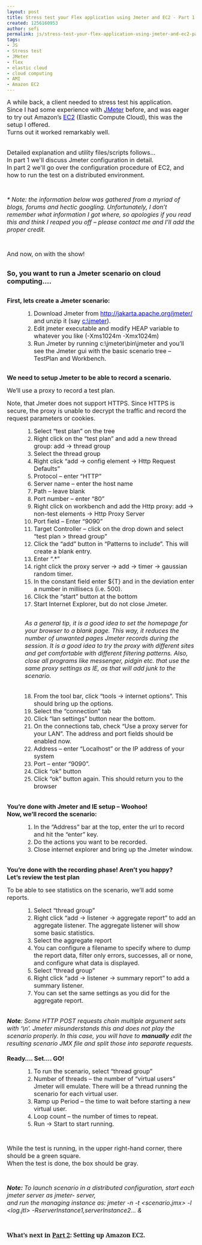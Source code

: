 ```yaml
---
layout: post
title: Stress test your Flex application using Jmeter and EC2 - Part 1
created: 1256160953
author: sefi
permalink: js/stress-test-your-flex-application-using-jmeter-and-ec2-part-1
tags:
- JS
- Stress test
- JMeter
- flex
- elastic cloud
- cloud computing
- AMI
- Amazon EC2
---
```

<p style="text-align: left; line-height: normal; direction: ltr; unicode-bidi: embed;"><span style="font-size: 12pt;">A while back, a client needed to stress test his application.<br />
Since I had some experience with <a title="JMeter" target="_blank" href="http://jakarta.apache.org/jmeter/"><span style="color: blue;">JMeter</span></a> before, and was eager to try out Amazon&rsquo;s <a title="EC2" target="_blank" href="http://aws.amazon.com/ec2/"><span style="color: blue;">EC2</span></a> (Elastic Compute Cloud), this was the setup I offered.<br />
Turns out it worked remarkably well.</span></p>
<p style="text-align: left; line-height: normal; direction: ltr; unicode-bidi: embed;"><span style="font-size: 12pt;"><br />
Detailed explanation and utility files/scripts follows&hellip; <br />
In part 1 we'll discuss Jmeter configuration in detail. <br />
In part 2 we'll go over the configuration procedure of EC2, and how to run the test on a distributed environment.<br />
</span></p>
<p style="text-align: left; line-height: normal; direction: ltr; unicode-bidi: embed;">&nbsp;</p>
<p style="text-align: left; line-height: normal; direction: ltr; unicode-bidi: embed;" class="rteindent1"><i><span style="font-size: 12pt;">* Note: the information below was gathered from a myriad of blogs, forums and hectic googling. Unfortunately, I don&rsquo;t remember what information I got where, so apologies if you read this and think I reaped you off &ndash; please contact me and I&rsquo;ll add the proper credit.</span></i></p>
<p style="text-align: left; line-height: normal; direction: ltr; unicode-bidi: embed;">&nbsp;</p>
<div style="text-align: left; line-height: normal; direction: ltr; unicode-bidi: embed;"><span style="font-size: 12pt;">And now, on with the show!</span></div>
<div style="text-align: left; line-height: normal; direction: ltr; unicode-bidi: embed;">&nbsp;</div>
<p style="margin-bottom: 0.0001pt; text-align: left; line-height: normal; direction: ltr; unicode-bidi: embed;"><b><span style="font-size: 13.5pt;">So, you want to run a Jmeter scenario on cloud computing&hellip;.</span></b></p>
<p style="margin-bottom: 0.0001pt; text-align: left; line-height: normal; direction: ltr; unicode-bidi: embed;">&nbsp;</p>
<div style="margin-bottom: 0.0001pt; text-align: left; line-height: normal; direction: ltr; unicode-bidi: embed;"><b><span style="font-size: 12pt;">First, lets create a Jmeter scenario:</span></b></div>
<ol type="1" start="1">
    <li style="margin-right: 0cm; margin-left: 36pt; margin-bottom: 0.0001pt; text-align: left; line-height: normal; direction: ltr; unicode-bidi: embed;"><span style="font-size: 12pt;">Download      Jmeter from <u><span style="color: navy;"><a href="http://jakarta.apache.org/jmeter/"><span style="color: blue;">http://jakarta.apache.org/jmeter/</span></a>      </span></u>and unzip it (say <u><span style="color: navy;"><a href="http://flexblackbelt.wordpress.com/jmeter"><span style="color: blue;">c:\jmeter</span></a></span></u>).</span></li>
    <li style="margin-right: 0cm; margin-left: 36pt; margin-bottom: 0.0001pt; text-align: left; line-height: normal; direction: ltr; unicode-bidi: embed;"><span style="font-size: 12pt;">Edit      jmeter executable and modify HEAP variable to whatever you like (-Xms1024m      -Xmx1024m)</span></li>
    <li style="margin-right: 0cm; margin-left: 36pt; margin-bottom: 0.0001pt; text-align: left; line-height: normal; direction: ltr; unicode-bidi: embed;"><span style="font-size: 12pt;">Run      Jmeter by running c:\jmeter\bin\jmeter and you&rsquo;ll see the Jmeter gui with      the basic scenario tree &ndash; TestPlan and Workbench.</span><br />
    &nbsp;</li>
</ol>
<div style="margin-bottom: 0.0001pt; text-align: left; line-height: normal; direction: ltr; unicode-bidi: embed;"><b><span style="font-size: 12pt;">We need to setup Jmeter to be able to record a scenario.</span></b></div>
<p style="margin-bottom: 0.0001pt; text-align: left; line-height: normal; direction: ltr; unicode-bidi: embed;"><span style="font-size: 12pt;">We&rsquo;ll use a proxy to record a test plan. </span></p>
<p style="margin-bottom: 0.0001pt; text-align: left; line-height: normal; direction: ltr; unicode-bidi: embed;"><span style="font-size: 12pt;">Note, that Jmeter does not support HTTPS. </span><span style="font-size: 12pt;">Since HTTPS is secure, the proxy is unable to decrypt the traffic and record the request parameters or cookies.</span></p>
<ol type="1" start="1">
    <li style="margin-right: 0cm; margin-left: 36pt; margin-bottom: 0.0001pt; text-align: left; line-height: normal; direction: ltr; unicode-bidi: embed;"><span style="font-size: 12pt;">Select &ldquo;test plan&rdquo; on the tree</span></li>
    <li style="margin-right: 0cm; margin-left: 36pt; margin-bottom: 0.0001pt; text-align: left; line-height: normal; direction: ltr; unicode-bidi: embed;"><span style="font-size: 12pt;">Right click on the &ldquo;test plan&rdquo; and add a      new thread group: add -&gt; thread group</span></li>
    <li style="margin-right: 0cm; margin-left: 36pt; margin-bottom: 0.0001pt; text-align: left; line-height: normal; direction: ltr; unicode-bidi: embed;"><span style="font-size: 12pt;">Select the thread group</span></li>
    <li style="margin-right: 0cm; margin-left: 36pt; margin-bottom: 0.0001pt; text-align: left; line-height: normal; direction: ltr; unicode-bidi: embed;"><span style="font-size: 12pt;">Right click &ldquo;add -&gt; config element      -&gt; Http Request Defaults&rdquo;</span></li>
    <li style="margin-right: 0cm; margin-left: 36pt; margin-bottom: 0.0001pt; text-align: left; line-height: normal; direction: ltr; unicode-bidi: embed;"><span style="font-size: 12pt;">Protocol &ndash; enter &ldquo;HTTP&rdquo;</span></li>
    <li style="margin-right: 0cm; margin-left: 36pt; margin-bottom: 0.0001pt; text-align: left; line-height: normal; direction: ltr; unicode-bidi: embed;"><span style="font-size: 12pt;">Server name &ndash; enter the host name</span></li>
    <li style="margin-right: 0cm; margin-left: 36pt; margin-bottom: 0.0001pt; text-align: left; line-height: normal; direction: ltr; unicode-bidi: embed;"><span style="font-size: 12pt;">Path &ndash; leave blank</span></li>
    <li style="margin-right: 0cm; margin-left: 36pt; margin-bottom: 0.0001pt; text-align: left; line-height: normal; direction: ltr; unicode-bidi: embed;"><span style="font-size: 12pt;">Port number &ndash; enter &ldquo;80&rdquo;</span></li>
    <li style="margin-right: 0cm; margin-left: 36pt; margin-bottom: 0.0001pt; text-align: left; line-height: normal; direction: ltr; unicode-bidi: embed;"><span style="font-size: 12pt;">Right click on workbench and add the Http      proxy: add -&gt; non-test elements -&gt; Http Proxy Server</span></li>
    <li style="margin-right: 0cm; margin-left: 36pt; margin-bottom: 0.0001pt; text-align: left; line-height: normal; direction: ltr; unicode-bidi: embed;"><span style="font-size: 12pt;">Port field &ndash; Enter &ldquo;9090&rdquo;</span></li>
    <li style="margin-right: 0cm; margin-left: 36pt; margin-bottom: 0.0001pt; text-align: left; line-height: normal; direction: ltr; unicode-bidi: embed;"><span style="font-size: 12pt;">Target Controller &ndash; click on the drop down      and select &ldquo;test plan &gt; thread group&rdquo;</span></li>
    <li style="margin-right: 0cm; margin-left: 36pt; margin-bottom: 0.0001pt; text-align: left; line-height: normal; direction: ltr; unicode-bidi: embed;"><span style="font-size: 12pt;">Click the &ldquo;add&rdquo; button in &ldquo;Patterns to      include&rdquo;. This will create a blank entry.</span></li>
    <li style="margin-right: 0cm; margin-left: 36pt; margin-bottom: 0.0001pt; text-align: left; line-height: normal; direction: ltr; unicode-bidi: embed;"><span style="font-size: 12pt;">Enter &ldquo;.*&rdquo;</span></li>
    <li style="margin-right: 0cm; margin-left: 36pt; margin-bottom: 0.0001pt; text-align: left; line-height: normal; direction: ltr; unicode-bidi: embed;"><span style="font-size: 12pt;">right click the proxy server &rarr; add &rarr; timer      &rarr; gaussian random timer.</span></li>
    <li style="margin-right: 0cm; margin-left: 36pt; margin-bottom: 0.0001pt; text-align: left; line-height: normal; direction: ltr; unicode-bidi: embed;"><span style="font-size: 12pt;">In the constant field enter ${T} and in      the deviation enter a number in millisecs (i.e. 500).</span></li>
    <li style="margin-right: 0cm; margin-left: 36pt; margin-bottom: 0.0001pt; text-align: left; line-height: normal; direction: ltr; unicode-bidi: embed;"><span style="font-size: 12pt;">Click the &ldquo;start&rdquo; button at the bottom</span></li>
    <li style="margin-right: 0cm; margin-left: 36pt; margin-bottom: 0.0001pt; text-align: left; line-height: normal; direction: ltr; unicode-bidi: embed;"><span style="font-size: 12pt;">Start Internet Explorer, but do not close      Jmeter.</span><br />
    &nbsp;</li>
</ol>
<p style="margin-left: 36pt; margin-bottom: 0.0001pt; text-align: left; line-height: normal; direction: ltr; unicode-bidi: embed;"><i><span style="font-size: 12pt;">As a general tip, it is a good idea to set the homepage for your browser to a blank page. This way, it reduces the number of unwanted pages Jmeter records during the session. It is a good idea to try the proxy with different sites and get comfortable with&nbsp;different filtering patterns. Also, close all programs like messenger, pidgin etc. that use the same proxy settings as IE, as that will add junk to the scenario.<br />
<br />
</span></i></p>
<ol type="1" start="18">
    <li style="margin-right: 0cm; margin-left: 36pt; margin-bottom: 0.0001pt; text-align: left; line-height: normal; direction: ltr; unicode-bidi: embed;"><span style="font-size: 12pt;">From the tool bar, click &ldquo;tools -&gt;      internet options&rdquo;. This should bring up the options.</span></li>
    <li style="margin-right: 0cm; margin-left: 36pt; margin-bottom: 0.0001pt; text-align: left; line-height: normal; direction: ltr; unicode-bidi: embed;"><span style="font-size: 12pt;">Select the &ldquo;connection&rdquo; tab</span></li>
    <li style="margin-right: 0cm; margin-left: 36pt; margin-bottom: 0.0001pt; text-align: left; line-height: normal; direction: ltr; unicode-bidi: embed;"><span style="font-size: 12pt;">Click &ldquo;lan settings&rdquo; button near the      bottom.</span></li>
    <li style="margin-right: 0cm; margin-left: 36pt; margin-bottom: 0.0001pt; text-align: left; line-height: normal; direction: ltr; unicode-bidi: embed;"><span style="font-size: 12pt;">On the connections tab, check &ldquo;Use a proxy      server for your LAN&rdquo;. The address and port fields should be enabled now.</span></li>
    <li style="margin-right: 0cm; margin-left: 36pt; margin-bottom: 0.0001pt; text-align: left; line-height: normal; direction: ltr; unicode-bidi: embed;"><span style="font-size: 12pt;">Address &ndash; enter &ldquo;Localhost&rdquo; or the IP      address of your system</span></li>
    <li style="margin-right: 0cm; margin-left: 36pt; margin-bottom: 0.0001pt; text-align: left; line-height: normal; direction: ltr; unicode-bidi: embed;"><span style="font-size: 12pt;">Port &ndash; enter &ldquo;9090&rdquo;.</span></li>
    <li style="margin-right: 0cm; margin-left: 36pt; margin-bottom: 0.0001pt; text-align: left; line-height: normal; direction: ltr; unicode-bidi: embed;"><span style="font-size: 12pt;">Click &ldquo;ok&rdquo; button</span></li>
    <li style="margin-right: 0cm; margin-left: 36pt; margin-bottom: 0.0001pt; text-align: left; line-height: normal; direction: ltr; unicode-bidi: embed;"><span style="font-size: 12pt;">Click &ldquo;ok&rdquo; button again. This should      return you to the browser<br />
    <br />
    </span></li>
</ol>
<div style="margin-bottom: 0.0001pt; text-align: left; line-height: normal; direction: ltr; unicode-bidi: embed;"><b><span style="font-size: 12pt;">You&rsquo;re done with Jmeter and IE setup &ndash; Woohoo!<br />
</span></b></div>
<div style="margin-bottom: 0.0001pt; text-align: left; line-height: normal; direction: ltr; unicode-bidi: embed;"><b><span style="font-size: 12pt;">Now, we&rsquo;ll record the scenario:</span></b></div>
<ol type="1" start="1">
    <li style="margin-right: 0cm; margin-left: 36pt; margin-bottom: 0.0001pt; text-align: left; line-height: normal; direction: ltr; unicode-bidi: embed;"><span style="font-size: 12pt;">In the &ldquo;Address&rdquo; bar at the top, enter the      url to record and hit the &ldquo;enter&rdquo; key.</span></li>
    <li style="margin-right: 0cm; margin-left: 36pt; margin-bottom: 0.0001pt; text-align: left; line-height: normal; direction: ltr; unicode-bidi: embed;"><span style="font-size: 12pt;">Do the actions you want to be recorded.</span></li>
    <li style="margin-right: 0cm; margin-left: 36pt; margin-bottom: 0.0001pt; text-align: left; line-height: normal; direction: ltr; unicode-bidi: embed;"><span style="font-size: 12pt;">Close internet explorer and bring up the      Jmeter window.<br />
    <br />
    </span></li>
</ol>
<p style="margin-bottom: 0.0001pt; text-align: left; line-height: normal; direction: ltr; unicode-bidi: embed;"><b><span style="font-size: 12pt;">You&rsquo;re done with the recording phase! Aren&rsquo;t you happy? <br />
</span></b></p>
<div style="margin-bottom: 0.0001pt; text-align: left; line-height: normal; direction: ltr; unicode-bidi: embed;"><b><span style="font-size: 12pt;">Let&rsquo;s review the test plan</span></b></div>
<p style="margin-bottom: 0.0001pt; text-align: left; line-height: normal; direction: ltr; unicode-bidi: embed;"><span style="font-size: 12pt;">To be able to see statistics on the scenario, we&rsquo;ll add some reports.</span></p>
<ol type="1" start="1">
    <li style="margin-right: 0cm; margin-left: 36pt; margin-bottom: 0.0001pt; text-align: left; line-height: normal; direction: ltr; unicode-bidi: embed;"><span style="font-size: 12pt;">Select &ldquo;thread group&rdquo;</span></li>
    <li style="margin-right: 0cm; margin-left: 36pt; margin-bottom: 0.0001pt; text-align: left; line-height: normal; direction: ltr; unicode-bidi: embed;"><span style="font-size: 12pt;">Right click &ldquo;add -&gt; listener -&gt;      aggregate report&rdquo; to add an aggregate listener. The aggregate listener      will show some basic statistics.</span></li>
    <li style="margin-right: 0cm; margin-left: 36pt; margin-bottom: 0.0001pt; text-align: left; line-height: normal; direction: ltr; unicode-bidi: embed;"><span style="font-size: 12pt;">Select the aggregate report</span></li>
    <li style="margin-right: 0cm; margin-left: 36pt; margin-bottom: 0.0001pt; text-align: left; line-height: normal; direction: ltr; unicode-bidi: embed;"><span style="font-size: 12pt;">You can configure a filename to specify      where to dump the report data, filter only errors, successes, all or none,      and configure what data is displayed.</span></li>
    <li style="margin-right: 0cm; margin-left: 36pt; margin-bottom: 0.0001pt; text-align: left; line-height: normal; direction: ltr; unicode-bidi: embed;"><span style="font-size: 12pt;">Select &ldquo;thread group&rdquo;</span></li>
    <li style="margin-right: 0cm; margin-left: 36pt; margin-bottom: 0.0001pt; text-align: left; line-height: normal; direction: ltr; unicode-bidi: embed;"><span style="font-size: 12pt;">Right click &ldquo;add -&gt; listener -&gt; summary      report&rdquo; to add a summary listener. </span></li>
    <li style="margin-right: 0cm; margin-left: 36pt; margin-bottom: 0.0001pt; text-align: left; line-height: normal; direction: ltr; unicode-bidi: embed;"><span style="font-size: 12pt;">You can set the same settings as you did      for the aggregate report.<br />
    <br />
    </span></li>
</ol>
<p style="margin-bottom: 0.0001pt; text-align: left; line-height: normal; direction: ltr; unicode-bidi: embed;" class="rteindent1"><b><i><span style="font-size: 12pt;">Note</span></i></b><i><span style="font-size: 12pt;">: Some HTTP POST requests chain multiple argument sets with &lsquo;\n&rsquo;. Jmeter misunderstands this and does not play the scenario properly. In this case, you will have to&nbsp;<b>manually</b> edit the resulting scenario JMX file and split those into separate requests.<br />
<br />
</span></i></p>
<div style="margin-bottom: 0.0001pt; text-align: left; line-height: normal; direction: ltr; unicode-bidi: embed;"><b><span style="font-size: 12pt;">Ready&hellip;. Set&hellip;. GO!</span></b></div>
<ol type="1" start="1">
    <li style="margin-right: 0cm; margin-left: 36pt; margin-bottom: 0.0001pt; text-align: left; line-height: normal; direction: ltr; unicode-bidi: embed;"><span style="font-size: 12pt;">To run the scenario, select &ldquo;thread group&rdquo;</span></li>
    <li style="margin-right: 0cm; margin-left: 36pt; margin-bottom: 0.0001pt; text-align: left; line-height: normal; direction: ltr; unicode-bidi: embed;"><span style="font-size: 12pt;">Number of threads &ndash; the number of &ldquo;virtual      users&rdquo; Jmeter will emulate. There will be a thread running the scenario      for each virtual user.</span></li>
    <li style="margin-right: 0cm; margin-left: 36pt; margin-bottom: 0.0001pt; text-align: left; line-height: normal; direction: ltr; unicode-bidi: embed;"><span style="font-size: 12pt;">Ramp up Period &ndash; the time to wait before      starting a new virtual user.</span></li>
    <li style="margin-right: 0cm; margin-left: 36pt; margin-bottom: 0.0001pt; text-align: left; line-height: normal; direction: ltr; unicode-bidi: embed;"><span style="font-size: 12pt;">Loop count &ndash; the number of times to      repeat.</span></li>
    <li style="margin-right: 0cm; margin-left: 36pt; margin-bottom: 0.0001pt; text-align: left; line-height: normal; direction: ltr; unicode-bidi: embed;"><span style="font-size: 12pt;">Run &rarr; Start to start running.<br />
    </span></li>
</ol>
<p style="margin-bottom: 0.0001pt; text-align: left; line-height: normal; direction: ltr; unicode-bidi: embed;">&nbsp;</p>
<p style="margin-bottom: 0.0001pt; text-align: left; line-height: normal; direction: ltr; unicode-bidi: embed;"><span style="font-size: 12pt;">While the test is running, in the upper right-hand corner, there should be a green square.<br />
When the test is done, the box should be gray.<br />
</span></p>
<p style="margin-bottom: 0.0001pt; text-align: left; line-height: normal; direction: ltr; unicode-bidi: embed;" class="rteindent1">&nbsp;</p>
<p style="margin-bottom: 0.0001pt; text-align: left; line-height: normal; direction: ltr; unicode-bidi: embed;" class="rteindent1"><b><i><span style="font-size: 12pt;">Note: </span></i></b><i><span style="font-size: 12pt;">To launch scenario in a distributed configuration, start each jmeter server as jmeter- server,<br />
and run the managing instance as: jmeter -n -t &lt;scenario.jmx&gt; -l &lt;log.jtl&gt; -RserverInstance1,serverInstance2&hellip; &amp;</span></i></p>
<p style="margin-bottom: 0.0001pt; text-align: left; line-height: normal; direction: ltr; unicode-bidi: embed;" class="MsoNormal">&nbsp;</p>
<p style="margin-bottom: 0.0001pt; text-align: left; line-height: normal; direction: ltr; unicode-bidi: embed;" class="MsoNormal"><b><span style="font-size: 12pt; font-family: &quot;Garamond&quot;,&quot;serif&quot;;">What&rsquo;s next in <a href="http://www.tikalk.com/flex/stress-test-your-flex-application-using-jmeter-and-ec2-part-2">Part 2</a>: Setting up Amazon EC2.</span></b><span style="font-size: 12pt; font-family: &quot;Times New Roman&quot;,&quot;serif&quot;;"><o:p></o:p></span></p>
<p>&nbsp;</p>
<p>&nbsp;</p>
